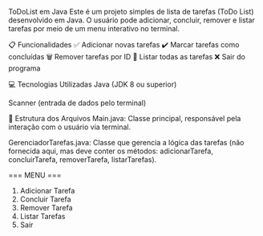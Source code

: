 ToDoList em Java
Este é um projeto simples de lista de tarefas (ToDo List) desenvolvido em Java. O usuário pode adicionar, concluir, remover e listar tarefas por meio de um menu interativo no terminal.

📋 Funcionalidades
✅ Adicionar novas tarefas
✔️ Marcar tarefas como concluídas
🗑️ Remover tarefas por ID
📃 Listar todas as tarefas
❌ Sair do programa

💻 Tecnologias Utilizadas
Java (JDK 8 ou superior)

Scanner (entrada de dados pelo terminal)

📂 Estrutura dos Arquivos
Main.java: Classe principal, responsável pela interação com o usuário via terminal.

GerenciadorTarefas.java: Classe que gerencia a lógica das tarefas (não fornecida aqui, mas deve conter os métodos: adicionarTarefa, concluirTarefa, removerTarefa, listarTarefas).

=== MENU ===
1. Adicionar Tarefa
2. Concluir Tarefa
3. Remover Tarefa
4. Listar Tarefas
0. Sair

